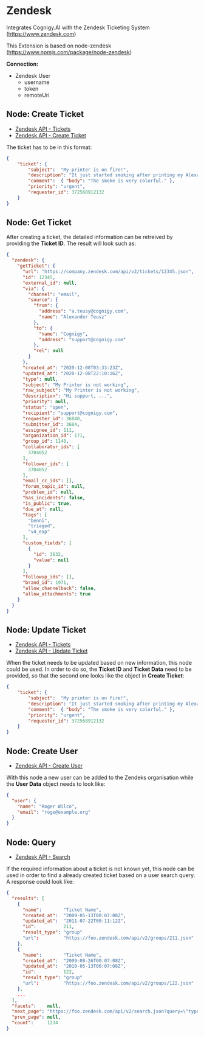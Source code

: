 ﻿# Zendesk

Integrates Cognigy.AI with the Zendesk Ticketing System (https://www.zendesk.com)

This Extension is based on node-zendesk (https://www.npmjs.com/package/node-zendesk)

**Connection:**

- Zendesk User
  - username
  - token
  - remoteUri

## Node: Create Ticket

- [Zendesk API - Tickets](https://developer.zendesk.com/rest_api/docs/support/tickets)
- [Zendesk API - Create Ticket](https://developer.zendesk.com/rest_api/docs/support/tickets#create-ticket)

The ticket has to be in this format:

```JSON
{ 
    "ticket": {
        "subject":  "My printer is on fire!",
        "description": "It just started smoking after printing my Alexa song",
        "comment":  { "body": "The smoke is very colorful." },
        "priority": "urgent",
        "requester_id": 372568912132
    }
}
```

## Node: Get Ticket

After creating a ticket, the detailed information can be retreived by providing the **Ticket ID**. The result will look such as:

```json
{
  "zendesk": {
    "getTicket": {
      "url": "https://company.zendesk.com/api/v2/tickets/12345.json",
      "id": 12345,
      "external_id": null,
      "via": {
        "channel": "email",
        "source": {
          "from": {
            "address": "a.teusy@cognigy.com",
            "name": "Alexander Teusz"
          },
          "to": {
            "name": "Cognigy",
            "address": "support@cognigy.com"
          },
          "rel": null
        }
      },
      "created_at": "2020-12-08T03:33:23Z",
      "updated_at": "2020-12-08T22:10:16Z",
      "type": null,
      "subject": "My Printer is not working",
      "raw_subject": "My Printer is not working",
      "description": "Hi support, ...",
      "priority": null,
      "status": "open",
      "recipient": "support@cognigy.com",
      "requester_id": 36840,
      "submitter_id": 3684,
      "assignee_id": 111,
      "organization_id": 171,
      "group_id": 1140,
      "collaborator_ids": [
        3704052
      ],
      "follower_ids": [
        3704052
      ],
      "email_cc_ids": [],
      "forum_topic_id": null,
      "problem_id": null,
      "has_incidents": false,
      "is_public": true,
      "due_at": null,
      "tags": [
        "benni",
        "triaged",
        "v4_eap"
      ],
      "custom_fields": [
        {
          "id": 3632,
          "value": null
        }
      ],
      "followup_ids": [],
      "brand_id": 1971,
      "allow_channelback": false,
      "allow_attachments": true
    }
  }
}
```

## Node: Update Ticket

- [Zendesk API - Tickets](https://developer.zendesk.com/rest_api/docs/support/tickets)
- [Zendesk API - Update Ticket](https://developer.zendesk.com/rest_api/docs/support/tickets#update-ticket)

When the ticket needs to be updated based on new information, this node could be used. In order to do so, the **Ticket ID** and **Ticket Data** need to be provided, so that the second one looks like the object in **Create Ticket**:

```json
{ 
    "ticket": {
        "subject":  "My printer is on fire!",
        "description": "It just started smoking after printing my Alexa song",
        "comment":  { "body": "The smoke is very colorful." },
        "priority": "urgent",
        "requester_id": 372568912132
    }
}
```

## Node: Create User

- [Zendesk API - Create User](https://developer.zendesk.com/rest_api/docs/support/users#create-user)

With this node a new user can be added to the Zendeks organisation while the **User Data** object needs to look like:

```json
{
  "user": {
    "name": "Roger Wilco",
    "email": "roge@example.org"
  }
}
```

## Node: Query

- [Zendesk API - Search](https://developer.zendesk.com/rest_api/docs/support/search)

If the required information about a ticket is not known yet, this node can be used in order to find a already created ticket based on a user search query. A response could look like:

```json
{
  "results": [
    {
      "name":        "Ticket Name",
      "created_at":  "2009-05-13T00:07:08Z",
      "updated_at":  "2011-07-22T00:11:12Z",
      "id":          211,
      "result_type": "group"
      "url":         "https://foo.zendesk.com/api/v2/groups/211.json"
    },
    {
      "name":        "Ticket Name",
      "created_at":  "2009-08-26T00:07:08Z",
      "updated_at":  "2010-05-13T00:07:08Z",
      "id":          122,
      "result_type": "group"
      "url":         "https://foo.zendesk.com/api/v2/groups/122.json"
    },
    ...
  ],
  "facets":    null,
  "next_page": "https://foo.zendesk.com/api/v2/search.json?query=\"type:Group hello\"&sort_by=created_at&sort_order=desc&page=2",
  "prev_page": null,
  "count":     1234
}
```